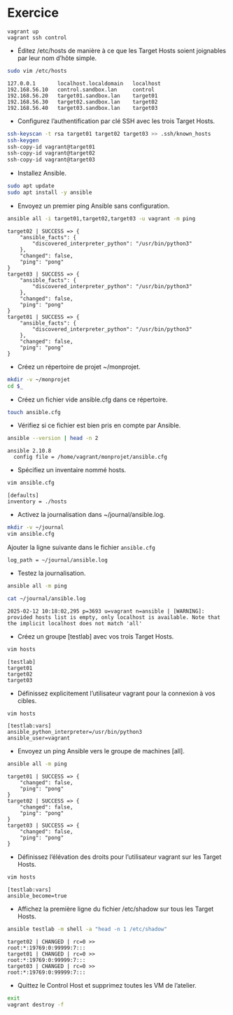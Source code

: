 # Exercice

```
vagrant up
vagrant ssh control
```

- Éditez /etc/hosts de manière à ce que les Target Hosts soient joignables par leur nom d’hôte simple.
```bash
sudo vim /etc/hosts
```
```
127.0.0.1       localhost.localdomain   localhost
192.168.56.10   control.sandbox.lan     control
192.168.56.20   target01.sandbox.lan    target01
192.168.56.30   target02.sandbox.lan    target02
192.168.56.40   target03.sandbox.lan    target03
```
- Configurez l’authentification par clé SSH avec les trois Target Hosts.
```bash
ssh-keyscan -t rsa target01 target02 target03 >> .ssh/known_hosts
ssh-keygen
ssh-copy-id vagrant@target01
ssh-copy-id vagrant@target02
ssh-copy-id vagrant@target03
```
- Installez Ansible.
```bash
sudo apt update
sudo apt install -y ansible
```
- Envoyez un premier ping Ansible sans configuration.
```bash
ansible all -i target01,target02,target03 -u vagrant -m ping
```
```
target02 | SUCCESS => {
    "ansible_facts": {
        "discovered_interpreter_python": "/usr/bin/python3"
    },
    "changed": false,
    "ping": "pong"
}
target03 | SUCCESS => {
    "ansible_facts": {
        "discovered_interpreter_python": "/usr/bin/python3"
    },
    "changed": false,
    "ping": "pong"
}
target01 | SUCCESS => {
    "ansible_facts": {
        "discovered_interpreter_python": "/usr/bin/python3"
    },
    "changed": false,
    "ping": "pong"
}

```
- Créez un répertoire de projet ~/monprojet.
```bash
mkdir -v ~/monprojet
cd $_
```
- Créez un fichier vide ansible.cfg dans ce répertoire.
```bash
touch ansible.cfg
```
- Vérifiez si ce fichier est bien pris en compte par Ansible.
```bash
ansible --version | head -n 2
```
```
ansible 2.10.8
  config file = /home/vagrant/monprojet/ansible.cfg
```
- Spécifiez un inventaire nommé hosts.
```bash
vim ansible.cfg
```
```
[defaults]
inventory = ./hosts
```
- Activez la journalisation dans ~/journal/ansible.log.
```bash
mkdir -v ~/journal
vim ansible.cfg
```
Ajouter la ligne suivante dans le fichier `ansible.cfg`
```
log_path = ~/journal/ansible.log
```
- Testez la journalisation.
```bash
ansible all -m ping
```
```bash
cat ~/journal/ansible.log
```
```
2025-02-12 10:18:02,295 p=3693 u=vagrant n=ansible | [WARNING]: provided hosts list is empty, only localhost is available. Note that the implicit localhost does not match 'all'
```
- Créez un groupe [testlab] avec vos trois Target Hosts.
```bash
vim hosts
```
```
[testlab]
target01
target02
target03
```
- Définissez explicitement l’utilisateur vagrant pour la connexion à vos cibles.
```bash
vim hosts
```
```
[testlab:vars]
ansible_python_interpreter=/usr/bin/python3
ansible_user=vagrant
```
- Envoyez un ping Ansible vers le groupe de machines [all].
```bash
ansible all -m ping
```
```
target01 | SUCCESS => {
    "changed": false,
    "ping": "pong"
}
target02 | SUCCESS => {
    "changed": false,
    "ping": "pong"
}
target03 | SUCCESS => {
    "changed": false,
    "ping": "pong"
}
```
- Définissez l’élévation des droits pour l’utilisateur vagrant sur les Target Hosts.
```bash
vim hosts
```
```
[testlab:vars]
ansible_become=true
```
- Affichez la première ligne du fichier /etc/shadow sur tous les Target Hosts.
```bash
ansible testlab -m shell -a "head -n 1 /etc/shadow"
```
```
target02 | CHANGED | rc=0 >>
root:*:19769:0:99999:7:::
target01 | CHANGED | rc=0 >>
root:*:19769:0:99999:7:::
target03 | CHANGED | rc=0 >>
root:*:19769:0:99999:7:::
```
- Quittez le Control Host et supprimez toutes les VM de l’atelier.
```bash
exit
vagrant destroy -f
```
